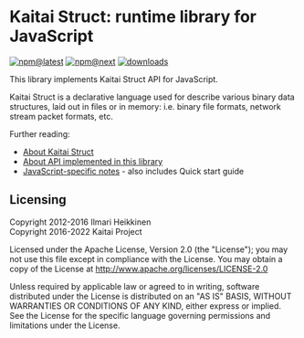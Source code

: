 # Kaitai Struct: runtime library for JavaScript

[![npm@latest](https://img.shields.io/npm/v/kaitai-struct/latest)](https://www.npmjs.com/package/kaitai-struct/v/latest)
[![npm@next](https://img.shields.io/npm/v/kaitai-struct/next)](https://www.npmjs.com/package/kaitai-struct/v/next)
[![downloads](https://img.shields.io/npm/dw/kaitai-struct)](https://www.npmtrends.com/kaitai-struct)

This library implements Kaitai Struct API for JavaScript.

Kaitai Struct is a declarative language used for describe various binary
data structures, laid out in files or in memory: i.e. binary file
formats, network stream packet formats, etc.

Further reading:

* [About Kaitai Struct](http://kaitai.io/)
* [About API implemented in this library](http://doc.kaitai.io/stream_api.html)
* [JavaScript-specific notes](http://doc.kaitai.io/lang_javascript.html) - also includes Quick start guide

## Licensing

Copyright 2012-2016 Ilmari Heikkinen\
Copyright 2016-2022 Kaitai Project

Licensed under the Apache License, Version 2.0 (the "License");
you may not use this file except in compliance with the License.
You may obtain a copy of the License at http://www.apache.org/licenses/LICENSE-2.0

Unless required by applicable law or agreed to in writing, software
distributed under the License is distributed on an "AS IS" BASIS,
WITHOUT WARRANTIES OR CONDITIONS OF ANY KIND, either express or implied.
See the License for the specific language governing permissions and
limitations under the License.
